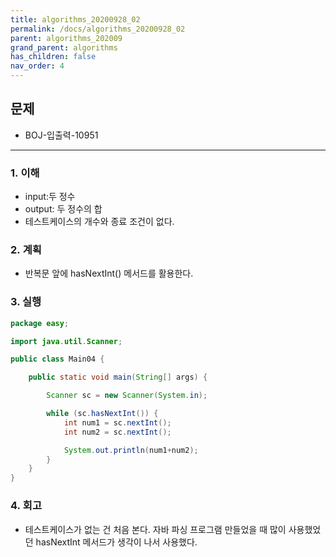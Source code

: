 ```yaml
---
title: algorithms_20200928_02
permalink: /docs/algorithms_20200928_02
parent: algorithms_202009
grand_parent: algorithms
has_children: false
nav_order: 4
---
```


## 문제

- BOJ-입출력-10951

---

### 1. 이해

- input:두 정수
- output: 두 정수의 합
- 테스트케이스의 개수와 종료 조건이 없다.

### 2. 계획

- 반복문 앞에 hasNextInt() 메서드를 활용한다.

### 3. 실행

```java
package easy;

import java.util.Scanner;

public class Main04 {

    public static void main(String[] args) {

        Scanner sc = new Scanner(System.in);

        while (sc.hasNextInt()) {
            int num1 = sc.nextInt();
            int num2 = sc.nextInt();

            System.out.println(num1+num2);
        }
    }
}

```

### 4. 회고

- 테스트케이스가 없는 건 처음 본다. 자바 파싱 프로그램 만들었을 때 많이 사용했었던 hasNextInt 메서드가 생각이 나서 사용했다.

